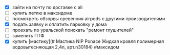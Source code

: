 - [x] зайти на почту по доставке с ali
- [ ] купить петлю в максидоме
- [ ] посмотреть обзорвы сревенния airpods с другими производителями
- [x] подать заявку и оплатить парковку у дома 
- [ ] проехать по уральской поискать "ремонт глушителей"
- [ ] заменить ПТФ
- [x] купить [мастику](# Мастика NIP Ponace Жидкая кровля полимерная водовытесняющая 2,4л, арт.n30184) #максидом
